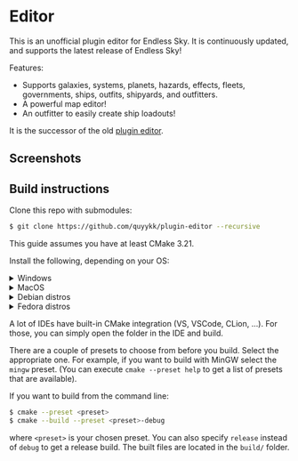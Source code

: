 # Editor

This is an unofficial plugin editor for Endless Sky. It is continuously updated, and supports the latest release of Endless Sky!

Features:

- Supports galaxies, systems, planets, hazards, effects, fleets, governments, ships, outfits, shipyards, and outfitters.
- A powerful map editor!
- An outfitter to easily create ship loadouts!

It is the successor of the old [plugin editor](https://github.com/quyykk/editor).

## Screenshots

## Build instructions

Clone this repo with submodules:

```bash
$ git clone https://github.com/quyykk/plugin-editor --recursive
```

This guide assumes you have at least CMake 3.21.

Install the following, depending on your OS:

<details>
<summary>Windows</summary>
If you're planning on using Visual Studio, make sure to install the [clang/LLVM components](https://docs.microsoft.com/en-us/cpp/build/clang-support-msbuild) and the CMake component as well.

If you want to use MinGW (select the **MSVCRT runtime**; get it from [here](https://winlibs.com/#download-release)), I'd recommend using Visual Studio Code as IDE, because it provides pretty good CMake integration and MinGW support (including debugging).
</details>
<details>
<summary>MacOS</summary>
Install [Homebrew](https://brew.sh). Once it is installed, use it to install the tools you will need:

```
$ brew install cmake ninja pkg-config nasm
```
</details>
<details>
<summary>Debian distros</summary>
```
g++ cmake ninja-build pkg-config libgl1-mesa-dev libxmu-dev libxi-dev libglu1-mesa-dev tar zip unzip curl
```
</details>
<details>
<summary>Fedora distros</summary>
```
gcc-c++ cmake ninja-build mesa-libGL-devel autoconf libtool libXext-devel mesa-libGLU-devel
```
</details>

A lot of IDEs have built-in CMake integration (VS, VSCode, CLion, ...). For those, you can simply open the folder in the IDE and build.

There are a couple of presets to choose from before you build. Select the appropriate one. For example, if you want to build with MinGW select the `mingw` preset. (You can execute `cmake --preset help` to get a list of presets that are available).

If you want to build from the command line:

```bash
$ cmake --preset <preset>
$ cmake --build --preset <preset>-debug
```

where `<preset>` is your chosen preset. You can also specify `release` instead of `debug` to get a release build. The built files are located in the `build/` folder.
